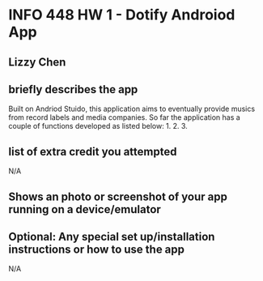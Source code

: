 # INFO 448 HW 1 - Dotify Androiod App
## Lizzy Chen

## briefly describes the app
Built on Andriod Stuido, this application aims to eventually provide musics from record labels and media companies. So far the application has a couple of functions developed as listed below:
1. 
2. 
3. 

## list of extra credit you attempted
N/A

## Shows an photo or screenshot of your app running on a device/emulator

## Optional: Any special set up/installation instructions or how to use the app
N/A
